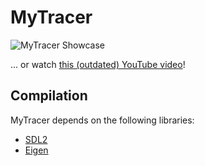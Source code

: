 # MyTracer

![MyTracer Showcase](http://i.imgur.com/9E5DBT6.png "MyTracer in action")

... or watch [this (outdated) YouTube video](https://youtu.be/TZcdsGm4tW4)!

## Compilation
MyTracer depends on the following libraries:
* [SDL2](http://libsdl.org/)
* [Eigen](http://eigen.tuxfamily.org/index.php?title=Main_Page)
